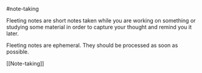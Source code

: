 #note-taking 

Fleeting notes are short notes taken while you are working on something or studying some material in order to capture your thought and remind you it later.

Fleeting notes are ephemeral. They should be processed as soon as possible.

[[Note-taking]]